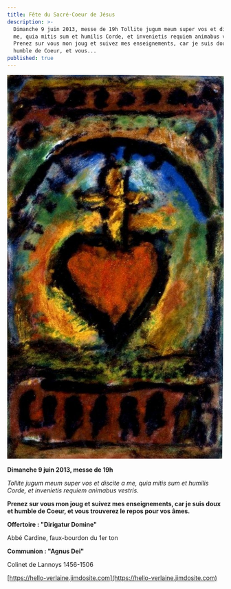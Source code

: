 ```yaml
---
title: Fête du Sacré-Coeur de Jésus
description: >-
  Dimanche 9 juin 2013, messe de 19h Tollite jugum meum super vos et discite a
  me, quia mitis sum et humilis Corde, et invenietis requiem animabus vestris.
  Prenez sur vous mon joug et suivez mes enseignements, car je suis doux et
  humble de Coeur, et vous...
published: true
---
```



![](/images/2013-06-07-sacre-coeur-2.jpg)

**Dimanche 9 juin 2013, messe de 19h**

*Tollite jugum meum super vos et discite a me, quia mitis sum et humilis Corde, et invenietis requiem animabus vestris*.

**Prenez sur vous mon joug et suivez mes enseignements, car je suis doux et humble de Coeur, et vous trouverez le repos pour vos âmes.**

**Offertoire : "Dirigatur Domine"**

Abbé Cardine, faux-bourdon du 1er ton

**Communion : "Agnus Dei"**

Colinet de Lannoys 1456-1506

[https://hello-verlaine.jimdosite.com](https://hello-verlaine.jimdosite.com)

